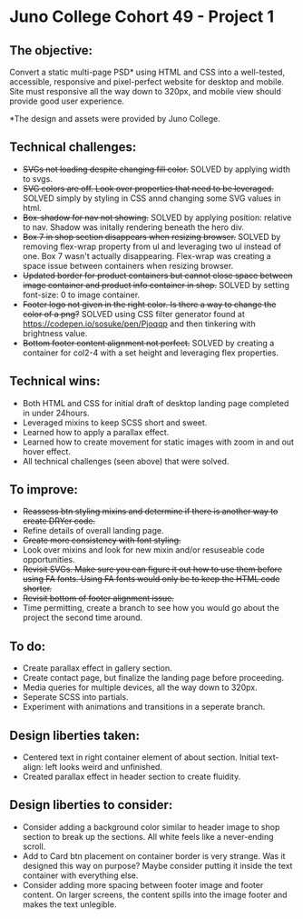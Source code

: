 # Juno College Cohort 49 - Project 1

## The objective: 

Convert a static multi-page PSD* using HTML and CSS into a well-tested, accessible, responsive and pixel-perfect website for desktop and mobile. Site must responsive all the way down to 320px, and mobile view should provide good user experience.  

*The design and assets were provided by Juno College. 

## Technical challenges: 
- ~~SVGs not loading despite changing fill color.~~ SOLVED by applying width to svgs. 
- ~~SVG colors are off. Look over properties that need to be leveraged.~~ SOLVED simply by styling in CSS annd changing some SVG values in html. 
- ~~Box-shadow for nav not showing.~~ SOLVED by applying position: relative to nav. Shadow was initally rendering beneath the hero div. 
- ~~Box 7 in shop section disappears when resizing browser.~~ SOLVED by removing flex-wrap property from ul and leveraging two ul instead of one. Box 7 wasn't actually disappearing. Flex-wrap was creating a space issue between containers when resizing browser. 
- ~~Updated border for product containers but cannot close space between image container and product info container in shop.~~ SOLVED by setting font-size: 0 to image container.
- ~~Footer logo not given in the right color. Is there a way to change the color of a png?~~ SOLVED using CSS filter generator found at https://codepen.io/sosuke/pen/Pjoqqp and then tinkering with brightness value. 
- ~~Bottom footer content alignment not perfect.~~ SOLVED by creating a container for col2-4 with a set height and leveraging flex properties. 

## Technical wins: 
- Both HTML and CSS for initial draft of desktop landing page completed in under 24hours.
- Leveraged mixins to keep SCSS short and sweet.  
- Learned how to apply a parallax effect.
- Learned how to create movement for static images with zoom in and out hover effect. 
- All technical challenges (seen above) that were solved. 

## To improve:
- ~~Reassess btn styling mixins and determine if there is another way to create DRYer code.~~ 
- Refine details of overall landing page. 
- ~~Create more consistency with font styling.~~ 
- Look over mixins and look for new mixin and/or resuseable code opportunities. 
- ~~Revisit SVGs. Make sure you can figure it out how to use them before using FA fonts. Using FA fonts would only be to keep the HTML code shorter.~~
- ~~Revisit bottom of footer alignment issue.~~
- Time permitting, create a branch to see how you would go about the project the second time around. 

## To do:
- Create parallax effect in gallery section. 
- Create contact page, but finalize the landing page before proceeding.
- Media queries for multiple devices, all the way down to 320px. 
- Seperate SCSS into partials. 
- Experiment with animations and transitions in a seperate branch. 

## Design liberties taken: 

- Centered text in right container element of about section. Initial text-align: left looks weird and unfinished. 
- Created parallax effect in header section to create fluidity. 

## Design liberties to consider:

- Consider adding a background color similar to header image to shop section to break up the sections. All white feels like a never-ending scroll. 
- Add to Card btn placement on container border is very strange. Was it designed this way on purpose? Maybe consider putting it inside the text container with everything else. 
- Consider adding more spacing between footer image and footer content. On larger screens, the content spills into the image footer and makes the text unlegible. 



